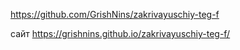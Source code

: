 https://github.com/GrishNins/zakrivayuschiy-teg-f

сайт https://grishnins.github.io/zakrivayuschiy-teg-f/